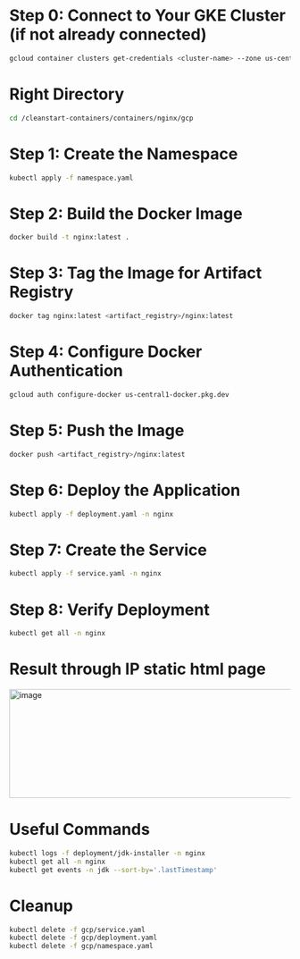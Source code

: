 # Step 0: Connect to Your GKE Cluster (if not already connected)
```bash
gcloud container clusters get-credentials <cluster-name> --zone us-central1-a
```
# Right Directory
```bash
cd /cleanstart-containers/containers/nginx/gcp
```

# Step 1: Create the Namespace
```bash
kubectl apply -f namespace.yaml
```

# Step 2: Build the Docker Image
```bash
docker build -t nginx:latest .
```

# Step 3: Tag the Image for Artifact Registry
```bash
docker tag nginx:latest <artifact_registry>/nginx:latest
```

# Step 4: Configure Docker Authentication
```bash
gcloud auth configure-docker us-central1-docker.pkg.dev
```

# Step 5: Push the Image
```bash
docker push <artifact_registry>/nginx:latest
```

# Step 6: Deploy the Application
```bash
kubectl apply -f deployment.yaml -n nginx
```

# Step 7: Create the Service
```bash
kubectl apply -f service.yaml -n nginx
```

# Step 8: Verify Deployment
```bash
kubectl get all -n nginx
```
# Result through IP static html page
<img width="1894" height="195" alt="image" src="https://github.com/user-attachments/assets/d7745ced-2e86-4401-932b-32fa93d3a10c" />


# Useful Commands
```bash
kubectl logs -f deployment/jdk-installer -n nginx
kubectl get all -n nginx
kubectl get events -n jdk --sort-by='.lastTimestamp'
```

# Cleanup
```bash
kubectl delete -f gcp/service.yaml
kubectl delete -f gcp/deployment.yaml
kubectl delete -f gcp/namespace.yaml

```

